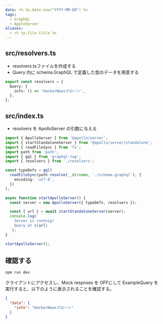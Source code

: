 ```yaml
---
date: <% tp.date.now("YYYY-MM-DD") %>
tags:
  - GraphQL
  - ApploServer
aliases:
  - <% tp.file.title %>
---
```

## src/resolvers.ts

- resolvers.tsファイルを作成する
- Query 内に schema.GraphQL で定義した型のデータを用意する

```ts
export const resolvers = {
  Query: {
    info: () => 'HackerNewsクローン',
  },
};
```

## src/index.ts 

- resolvers を ApolloServer の引数に与える

```ts
import { ApolloServer } from '@apollo/server';
import { startStandaloneServer } from '@apollo/server/standalone';
import { readFileSync } from 'fs';
import path from 'path';
import { gql } from 'graphql-tag';
import { resolvers } from './resolvers';

const typeDefs = gql(
  readFileSync(path.resolve(__dirname, './schema.graphql'), {
    encoding: 'utf-8',
  })
);

async function startApolloServer() {
  const server = new ApolloServer({ typeDefs, resolvers });

  const { url } = await startStandaloneServer(server);
  console.log(`
    Server is runnnig!
    Query at ${url}
  `);
}

startApolloServer();
```

## 確認する

```bash
npm run dev
```

クライアントにアクセスし、Mock respnses を OFFにして ExampleQuery を実行すると、以下のように表示されることを確認する。

```json
{
  "data": {
    "info": "HackerNewsクローン"
  }
}
```